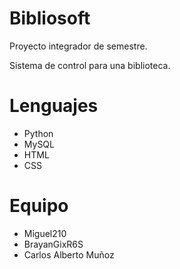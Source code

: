 # Bibliosoft

Proyecto integrador de semestre.

Sistema de control para una biblioteca.



# Lenguajes
* Python
* MySQL
* HTML
* CSS

# Equipo

* Miguel210
* BrayanGixR6S
* Carlos Alberto Muñoz
